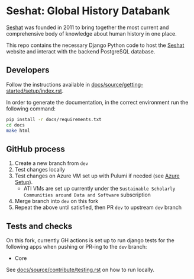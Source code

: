# Seshat: Global History Databank

[Seshat](http://seshat-db.com/) was founded in 2011 to bring together the most current and comprehensive body of knowledge about human history in one place.

This repo contains the necessary Django Python code to host the [Seshat](http://seshat-db.com/) website and interact with the backend PostgreSQL database.

## Developers

Follow the instructions available in [docs/source/getting-started/setup/index.rst](docs/source/getting-started/setup/index.rst).

In order to generate the documentation, in the correct environment run the following command:

```bash
pip install -r docs/requirements.txt
cd docs
make html
```

## GitHub process

1. Create a new branch from `dev`
2. Test changes locally
3. Test changes on Azure VM set up with Pulumi if needed (see [Azure Setup](docs/setup.md)).
    - ATI VMs are set up currently under the `Sustainable Scholarly Communities around Data and Software` subscription
4. Merge branch into `dev` on this fork
5. Repeat the above until satisfied, then PR `dev` to upstream `dev` branch

## Tests and checks

On this fork, currently GH actions is set up to run django tests for the following apps when pushing or PR-ing to the `dev` branch:
- Core

See [docs/source/contribute/testing.rst](docs/source/contribute/testing.rst) on how to run locally.
